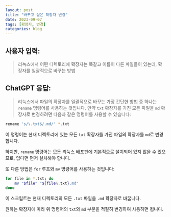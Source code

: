 ```yaml
---
layout: post
title: "바꾸고 싶은 확장자 변경"
date: 2023-09-07
tags: [확장자, 변경]
categories: blog
---
```


## 사용자 입력:
> 리눅스에서 어떤 디렉토리에 확장자는 똑같고 이름이 다른 파일들이 있는데, 확장자를 일괄적으로 바꾸는 방법 

## ChatGPT 응답:
> 리눅스에서 파일의 확장자를 일괄적으로 바꾸는 가장 간단한 방법 중 하나는 `rename` 명령어를 사용하는 것입니다. 만약 `txt` 확장자를 가진 모든 파일을 `md` 확장자로 변경하려면 다음과 같은 명령어를 사용할 수 있습니다:

```bash
rename 's/\.txt$/.md/' *.txt
```

이 명령어는 현재 디렉토리에 있는 모든 `txt` 확장자를 가진 파일의 확장자를 `md`로 변경합니다.

하지만, `rename` 명령어는 모든 리눅스 배포판에 기본적으로 설치되어 있지 않을 수 있으므로, 없다면 먼저 설치해야 합니다.

또 다른 방법은 `for` 루프와 `mv` 명령어를 사용하는 것입니다:

```bash
for file in *.txt; do
    mv "$file" "${file%.txt}.md"
done
```

이 스크립트는 현재 디렉토리의 모든 `.txt` 파일을 `.md` 확장자로 바꿉니다.

원하는 확장자에 따라 위 명령어의 `txt`와 `md` 부분을 적절히 변경하여 사용하면 됩니다.

